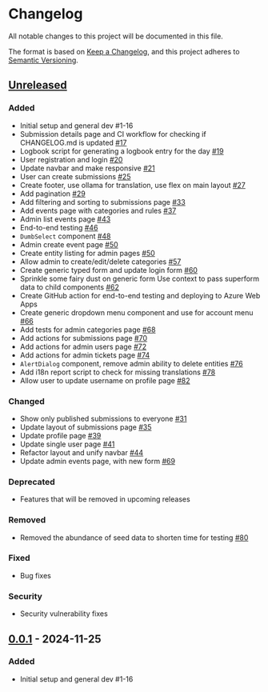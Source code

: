 # Changelog

All notable changes to this project will be documented in this file.

The format is based on [Keep a Changelog](https://keepachangelog.com/en/1.0.0/),
and this project adheres to [Semantic Versioning](https://semver.org/spec/v2.0.0.html).

## [Unreleased]

### Added

- Initial setup and general dev #1-16
- Submission details page and CI workflow for checking if CHANGELOG.md is updated
  [#17](https://github.com/thejoltjoker/kreacon/pull/17)
- Logbook script for generating a logbook entry for the day
  [#19](https://github.com/thejoltjoker/kreacon/pull/19)
- User registration and login
  [#20](https://github.com/thejoltjoker/kreacon/pull/20)
- Update navbar and make responsive
  [#21](https://github.com/thejoltjoker/kreacon/pull/21)
- User can create submissions
  [#25](https://github.com/thejoltjoker/kreacon/pull/25)
- Create footer, use ollama for translation, use flex on main layout
  [#27](https://github.com/thejoltjoker/kreacon/pull/27)
- Add pagination
  [#29](https://github.com/thejoltjoker/kreacon/pull/29)
- Add filtering and sorting to submissions page
  [#33](https://github.com/thejoltjoker/kreacon/pull/33)
- Add events page with categories and rules
  [#37](https://github.com/thejoltjoker/kreacon/pull/37)
- Admin list events page
  [#43](https://github.com/thejoltjoker/kreacon/pull/43)
- End-to-end testing
  [#46](https://github.com/thejoltjoker/kreacon/pull/46)
- `DumbSelect` component
  [#48](https://github.com/thejoltjoker/kreacon/pull/48)
- Admin create event page
  [#50](https://github.com/thejoltjoker/kreacon/pull/50)
- Create entity listing for admin pages
  [#50](https://github.com/thejoltjoker/kreacon/pull/50)
- Allow admin to create/edit/delete categories
  [#57](https://github.com/thejoltjoker/kreacon/pull/57)
- Create generic typed form and update login form
  [#60](https://github.com/thejoltjoker/kreacon/pull/60)
- Sprinkle some fairy dust on generic form
  Use context to pass superform data to child components
  [#62](https://github.com/thejoltjoker/kreacon/pull/62)
- Create GitHub action for end-to-end testing and deploying to Azure Web Apps
- Create generic dropdown menu component and use for account menu
  [#66](https://github.com/thejoltjoker/kreacon/pull/66)
- Add tests for admin categories page
  [#68](https://github.com/thejoltjoker/kreacon/pull/68)
- Add actions for submissions page
  [#70](https://github.com/thejoltjoker/kreacon/pull/70)
- Add actions for admin users page
  [#72](https://github.com/thejoltjoker/kreacon/pull/72)
- Add actions for admin tickets page
  [#74](https://github.com/thejoltjoker/kreacon/pull/74)
- `AlertDialog` component, remove admin ability to delete entities
  [#76](https://github.com/thejoltjoker/kreacon/pull/76)
- Add i18n report script to check for missing translations
  [#78](https://github.com/thejoltjoker/kreacon/pull/78)
- Allow user to update username on profile page
  [#82](https://github.com/thejoltjoker/kreacon/pull/82)

### Changed

- Show only published submissions to everyone
  [#31](https://github.com/thejoltjoker/kreacon/pull/31)
- Update layout of submissions page
  [#35](https://github.com/thejoltjoker/kreacon/pull/35)
- Update profile page
  [#39](https://github.com/thejoltjoker/kreacon/pull/39)
- Update single user page
  [#41](https://github.com/thejoltjoker/kreacon/pull/41)
- Refactor layout and unify navbar
  [#44](https://github.com/thejoltjoker/kreacon/pull/44)
- Update admin events page, with new form
  [#69](https://github.com/thejoltjoker/kreacon/pull/69)

### Deprecated

- Features that will be removed in upcoming releases

### Removed

- Removed the abundance of seed data to shorten time for testing
  [#80](https://github.com/thejoltjoker/kreacon/pull/80)

### Fixed

- Bug fixes

### Security

- Security vulnerability fixes

## [0.0.1] - 2024-11-25

### Added

- Initial setup and general dev #1-16

[Unreleased]: https://github.com/thejoltjoker/kreacon/compare/v0.0.1...HEAD
[0.0.1]: https://github.com/thejoltjoker/kreacon/releases/tag/v0.0.1

